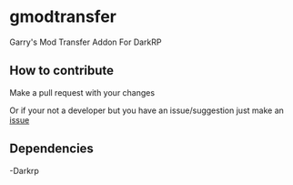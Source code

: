 # gmodtransfer
Garry's Mod Transfer Addon For DarkRP

## How to contribute
Make a pull request with your changes

Or if your not a developer but you have an issue/suggestion just make an [issue](https://github.com/hedges7/gmodtransfer/issues)


## Dependencies
-Darkrp
